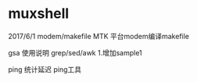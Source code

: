 # muxshell

2017/6/1 
modem/makefile
MTK 平台modem编译makefile

gsa 使用说明
grep/sed/awk
1.增加sample1

ping 统计延迟
ping工具
